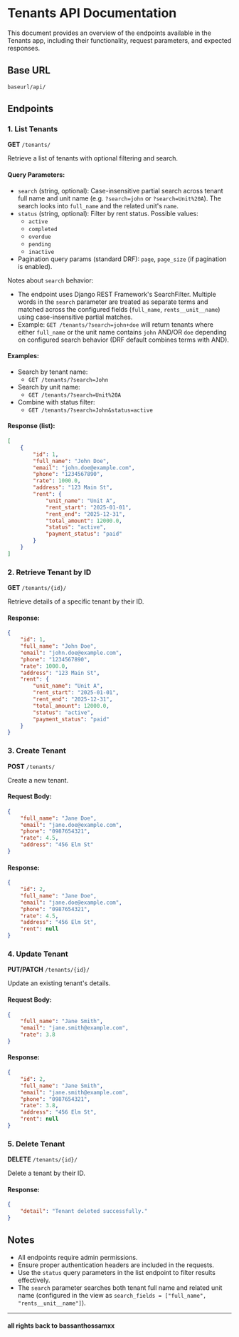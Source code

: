 # Tenants API Documentation

This document provides an overview of the endpoints available in the Tenants app, including their functionality, request parameters, and expected responses.

## Base URL
```
baseurl/api/
```

## Endpoints

### 1. List Tenants
**GET** `/tenants/`

Retrieve a list of tenants with optional filtering and search.

#### Query Parameters:
- `search` (string, optional): Case-insensitive partial search across tenant full name and unit name (e.g. `?search=john` or `?search=Unit%20A`). The search looks into `full_name` and the related unit's `name`.
- `status` (string, optional): Filter by rent status. Possible values:
  - `active`
  - `completed`
  - `overdue`
  - `pending`
  - `inactive`
- Pagination query params (standard DRF): `page`, `page_size` (if pagination is enabled).

Notes about `search` behavior:
- The endpoint uses Django REST Framework's SearchFilter. Multiple words in the `search` parameter are treated as separate terms and matched across the configured fields (`full_name`, `rents__unit__name`) using case-insensitive partial matches.
- Example: `GET /tenants/?search=john+doe` will return tenants where either `full_name` or the unit name contains `john` AND/OR `doe` depending on configured search behavior (DRF default combines terms with AND).

#### Examples:
- Search by tenant name:
  - `GET /tenants/?search=John`
- Search by unit name:
  - `GET /tenants/?search=Unit%20A`
- Combine with status filter:
  - `GET /tenants/?search=John&status=active`

#### Response (list):
```json
[
    {
        "id": 1,
        "full_name": "John Doe",
        "email": "john.doe@example.com",
        "phone": "1234567890",
        "rate": 1000.0,
        "address": "123 Main St",
        "rent": {
            "unit_name": "Unit A",
            "rent_start": "2025-01-01",
            "rent_end": "2025-12-31",
            "total_amount": 12000.0,
            "status": "active",
            "payment_status": "paid"
        }
    }
]
```

### 2. Retrieve Tenant by ID
**GET** `/tenants/{id}/`

Retrieve details of a specific tenant by their ID.

#### Response:
```json
{
    "id": 1,
    "full_name": "John Doe",
    "email": "john.doe@example.com",
    "phone": "1234567890",
    "rate": 1000.0,
    "address": "123 Main St",
    "rent": {
        "unit_name": "Unit A",
        "rent_start": "2025-01-01",
        "rent_end": "2025-12-31",
        "total_amount": 12000.0,
        "status": "active",
        "payment_status": "paid"
    }
}
```

### 3. Create Tenant
**POST** `/tenants/`

Create a new tenant.

#### Request Body:
```json
{
    "full_name": "Jane Doe",
    "email": "jane.doe@example.com",
    "phone": "0987654321",
    "rate": 4.5,
    "address": "456 Elm St"
}
```

#### Response:
```json
{
    "id": 2,
    "full_name": "Jane Doe",
    "email": "jane.doe@example.com",
    "phone": "0987654321",
    "rate": 4.5,
    "address": "456 Elm St",
    "rent": null
}
```

### 4. Update Tenant
**PUT/PATCH** `/tenants/{id}/`

Update an existing tenant's details.

#### Request Body:
```json
{
    "full_name": "Jane Smith",
    "email": "jane.smith@example.com",
    "rate": 3.8
}
```

#### Response:
```json
{
    "id": 2,
    "full_name": "Jane Smith",
    "email": "jane.smith@example.com",
    "phone": "0987654321",
    "rate": 3.8,
    "address": "456 Elm St",
    "rent": null
}
```

### 5. Delete Tenant
**DELETE** `/tenants/{id}/`

Delete a tenant by their ID.

#### Response:
```json
{
    "detail": "Tenant deleted successfully."
}
```

## Notes
- All endpoints require admin permissions.
- Ensure proper authentication headers are included in the requests.
- Use the `status` query parameters in the list endpoint to filter results effectively.
- The `search` parameter searches both tenant full name and related unit name (configured in the view as `search_fields = ["full_name", "rents__unit__name"]`).
---
#### **all rights back to bassanthossamxx**